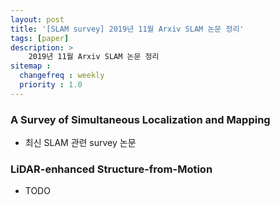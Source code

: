 ```yaml
---
layout: post
title: '[SLAM survey] 2019년 11월 Arxiv SLAM 논문 정리'
tags: [paper]
description: >
    2019년 11월 Arxiv SLAM 논문 정리
sitemap :
  changefreq : weekly
  priority : 1.0
---
```


### A Survey of Simultaneous Localization and Mapping
- 최신 SLAM 관련 survey 논문

### LiDAR-enhanced Structure-from-Motion
- TODO
